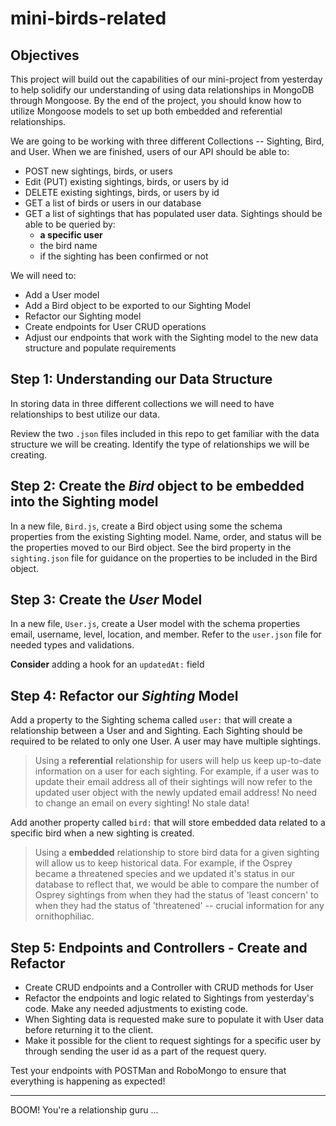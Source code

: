 # mini-birds-related
## Objectives
This project will build out the capabilities of our mini-project from yesterday to help solidify our understanding of using data relationships in MongoDB through Mongoose. By the end of the project, you should know how to utilize Mongoose models to set up both embedded and referential relationships.

We are going to be working with three different Collections -- Sighting, Bird, and User. When we are finished, users of our API should be able to:
  * POST new sightings, birds, or users
  * Edit (PUT) existing sightings, birds, or users by id
  * DELETE existing sightings, birds, or users by id
  * GET a list of birds or users in our database
  * GET a list of sightings that has populated user data. Sightings should be able to be queried by:
    - **a specific user**
    - the bird name
    - if the sighting has been confirmed or not

We will need to:
  * Add a User model
  * Add a Bird object to be exported to our Sighting Model
  * Refactor our Sighting model
  * Create endpoints for User CRUD operations
  * Adjust our endpoints that work with the Sighting model to the new data structure and populate requirements

## Step 1: Understanding our Data Structure
In storing data in three different collections we will need to have relationships to best utilize our data.

Review the two `.json` files included in this repo to get familiar with the data structure we will be creating. Identify the type of relationships we will be creating.

## Step 2: Create the _Bird_ object to be embedded into the Sighting model
In a new file, `Bird.js`, create a Bird object using some the schema properties from the existing Sighting model. Name, order, and status will be the properties moved to our Bird object. See the bird property in the `sighting.json` file for guidance on the properties to be included in the Bird object.

## Step 3: Create the _User_ Model
In a new file, `User.js`, create a User model with the schema properties email, username, level, location, and member. Refer to the `user.json` file for needed types and validations.

**Consider** adding a hook for an `updatedAt:` field

## Step 4: Refactor our _Sighting_ Model
Add a property to the Sighting schema called `user:` that will create a relationship between a User and and Sighting. Each Sighting should be required to be related to only one User. A user may have multiple sightings.  

>  Using a **referential** relationship for users will help us keep up-to-date information on a user for each sighting. For example, if a user was to update their email address all of their sightings will now refer to the updated user object with the newly updated email address! No need to change an email on every sighting! No stale data!

Add another property called `bird:` that will store embedded data related to a specific bird when a new sighting is created.

> Using a **embedded** relationship to store bird data for a given sighting will allow us to keep historical data. For example, if the Osprey became a threatened species and we updated it's status in our database to reflect that, we would be able to compare the number of Osprey sightings from when they had the status of 'least concern' to when they had the status of 'threatened' -- crucial information for any ornithophiliac.


## Step 5: Endpoints and Controllers - Create and Refactor

  * Create CRUD endpoints and a Controller with CRUD methods for User
  * Refactor the endpoints and logic related to Sightings from yesterday's code. Make any needed adjustments to existing code.
  * When Sighting data is requested make sure to populate it with User data before returning it to the client.
  * Make it possible for the client to request sightings for a specific user by through sending the user id as a part of the request query.

Test your endpoints with POSTMan and RoboMongo to ensure that everything is happening as expected!

---

BOOM! You're a relationship guru ...
